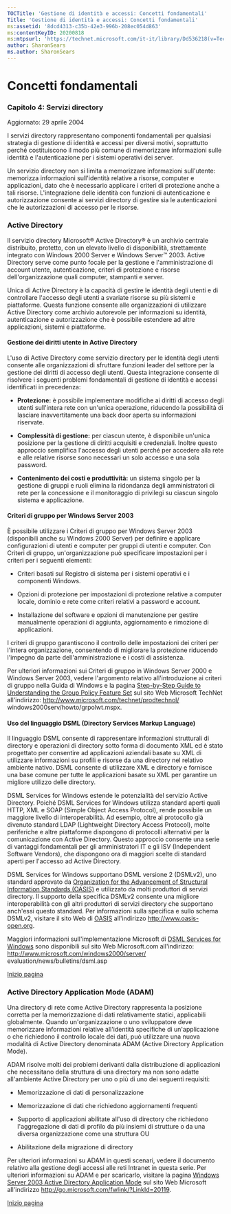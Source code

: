 ```yaml
---
TOCTitle: 'Gestione di identità e accessi: Concetti fondamentali'
Title: 'Gestione di identità e accessi: Concetti fondamentali'
ms:assetid: '8dcd4313-c35b-42e3-996b-208ec054d863'
ms:contentKeyID: 20200818
ms:mtpsurl: 'https://technet.microsoft.com/it-it/library/Dd536218(v=TechNet.10)'
author: SharonSears
ms.author: SharonSears
---
```


Concetti fondamentali
=====================

### Capitolo 4: Servizi directory

Aggiornato: 29 aprile 2004

I servizi directory rappresentano componenti fondamentali per qualsiasi strategia di gestione di identità e accessi per diversi motivi, soprattutto perché costituiscono il modo più comune di memorizzare informazioni sulle identità e l'autenticazione per i sistemi operativi dei server.

Un servizio directory non si limita a memorizzare informazioni sull'utente: memorizza informazioni sull'identità relative a risorse, computer e applicazioni, dato che è necessario applicare i criteri di protezione anche a tali risorse. L'integrazione delle identità con funzioni di autenticazione e autorizzazione consente ai servizi directory di gestire sia le autenticazioni che le autorizzazioni di accesso per le risorse.

### Active Directory

Il servizio directory Microsoft® Active Directory® è un archivio centrale distribuito, protetto, con un elevato livello di disponibilità, strettamente integrato con Windows 2000 Server e Windows Server™ 2003. Active Directory serve come punto focale per la gestione e l'amministrazione di account utente, autenticazione, criteri di protezione e risorse dell'organizzazione quali computer, stampanti e server.

Unica di Active Directory è la capacità di gestire le identità degli utenti e di controllare l'accesso degli utenti a svariate risorse su più sistemi e piattaforme. Questa funzione consente alle organizzazioni di utilizzare Active Directory come archivio autorevole per informazioni su identità, autenticazione e autorizzazione che è possibile estendere ad altre applicazioni, sistemi e piattaforme.

#### Gestione dei diritti utente in Active Directory

L'uso di Active Directory come servizio directory per le identità degli utenti consente alle organizzazioni di sfruttare funzioni leader del settore per la gestione dei diritti di accesso degli utenti. Questa integrazione consente di risolvere i seguenti problemi fondamentali di gestione di identità e accessi identificati in precedenza:

-   **Protezione:** è possibile implementare modifiche ai diritti di accesso degli utenti sull'intera rete con un'unica operazione, riducendo la possibilità di lasciare inavvertitamente una back door aperta su informazioni riservate.

-   **Complessità di gestione:** per ciascun utente, è disponibile un'unica posizione per la gestione di diritti acquisiti e credenziali. Inoltre questo approccio semplifica l'accesso degli utenti perché per accedere alla rete e alle relative risorse sono necessari un solo accesso e una sola password.

-   **Contenimento dei costi e produttività:** un sistema singolo per la gestione di gruppi e ruoli elimina la ridondanza degli amministratori di rete per la concessione e il monitoraggio di privilegi su ciascun singolo sistema e applicazione.

#### Criteri di gruppo per Windows Server 2003

È possibile utilizzare i Criteri di gruppo per Windows Server 2003 (disponibili anche su Windows 2000 Server) per definire e applicare configurazioni di utenti e computer per gruppi di utenti e computer. Con Criteri di gruppo, un'organizzazione può specificare impostazioni per i criteri per i seguenti elementi:

-   Criteri basati sul Registro di sistema per i sistemi operativi e i componenti Windows.

-   Opzioni di protezione per impostazioni di protezione relative a computer locale, dominio e rete come criteri relativi a password e account.

-   Installazione del software e opzioni di manutenzione per gestire manualmente operazioni di aggiunta, aggiornamento e rimozione di applicazioni.

I criteri di gruppo garantiscono il controllo delle impostazioni dei criteri per l'intera organizzazione, consentendo di migliorare la protezione riducendo l'impegno da parte dell'amministrazione e i costi di assistenza.

Per ulteriori informazioni sui Criteri di gruppo in Windows Server 2000 e Windows Server 2003, vedere l'argomento relativo all'introduzione ai criteri di gruppo nella Guida di Windows e la pagina [Step-by-Step Guide to Understanding the Group Policy Feature Set](http://www.microsoft.com/technet/prodtechnol/windows2000serv/howto/grpolwt.mspx) sul sito Web Microsoft TechNet all'indirizzo:
http://www.microsoft.com/technet/prodtechnol/
windows2000serv/howto/grpolwt.mspx.

#### Uso del linguaggio DSML (Directory Services Markup Language)

Il linguaggio DSML consente di rappresentare informazioni strutturali di directory e operazioni di directory sotto forma di documento XML ed è stato progettato per consentire ad applicazioni aziendali basate su XML di utilizzare informazioni su profili e risorse da una directory nel relativo ambiente nativo. DSML consente di utilizzare XML e directory e fornisce una base comune per tutte le applicazioni basate su XML per garantire un migliore utilizzo delle directory.

DSML Services for Windows estende le potenzialità del servizio Active Directory. Poiché DSML Services for Windows utilizza standard aperti quali HTTP, XML e SOAP (Simple Object Access Protocol), rende possibile un maggiore livello di interoperabilità. Ad esempio, oltre al protocollo già divenuto standard LDAP (Lightweight Directory Access Protocol), molte periferiche e altre piattaforme dispongono di protocolli alternativi per la comunicazione con Active Directory. Questo approccio consente una serie di vantaggi fondamentali per gli amministratori IT e gli ISV (Independent Software Vendors), che dispongono ora di maggiori scelte di standard aperti per l'accesso ad Active Directory.

DSML Services for Windows supportano DSML versione 2 (DSMLv2), uno standard approvato da [Organization for the Advancement of Structural Information Standards (OASIS)](http://www.oasis-open.org/committees/dsml/) e utilizzato da molti produttori di servizi directory. Il supporto della specifica DSMLv2 consente una migliore interoperabilità con gli altri produttori di servizi directory che supportano anch'essi questo standard. Per informazioni sulla specifica e sullo schema DSMLv2, visitare il sito Web di [OASIS](http://www.oasis-open.org/) all'indirizzo http://www.oasis-open.org.

Maggiori informazioni sull'implementazione Microsoft di [DSML Services for Windows](http://www.microsoft.com/downloads/details.aspx?familyid=37df79b8-6f2b-4c04-9744-49816baee8ae&displaylang=en) sono disponibili sul sito Web Microsoft.com all'indirizzo: http://www.microsoft.com/windows2000/server/
evaluation/news/bulletins/dsml.asp

[](#mainsection)[Inizio pagina](#mainsection)

### Active Directory Application Mode (ADAM)

Una directory di rete come Active Directory rappresenta la posizione corretta per la memorizzazione di dati relativamente statici, applicabili globalmente. Quando un'organizzazione o uno sviluppatore deve memorizzare informazioni relative all'identità specifiche di un'applicazione o che richiedono il controllo locale dei dati, può utilizzare una nuova modalità di Active Directory denominata ADAM (Active Directory Application Mode).

ADAM risolve molti dei problemi derivanti dalla distribuzione di applicazioni che necessitano della struttura di una directory ma non sono adatte all'ambiente Active Directory per uno o più di uno dei seguenti requisiti:

-   Memorizzazione di dati di personalizzazione

-   Memorizzazione di dati che richiedono aggiornamenti frequenti

-   Supporto di applicazioni abilitate all'uso di directory che richiedono l'aggregazione di dati di profilo da più insiemi di strutture o da una diversa organizzazione come una struttura OU

-   Abilitazione della migrazione di directory

Per ulteriori informazioni su ADAM in questi scenari, vedere il documento relativo alla gestione degli accessi alle reti Intranet in questa serie. Per ulteriori informazioni su ADAM e per scaricarlo, visitare la pagina [Windows Server 2003 Active Directory Application Mode](http://go.microsoft.com/fwlink/?linkid=20119) sul sito Web Microsoft all'indirizzo http://go.microsoft.com/fwlink/?LinkId=20119.

[](#mainsection)[Inizio pagina](#mainsection)
